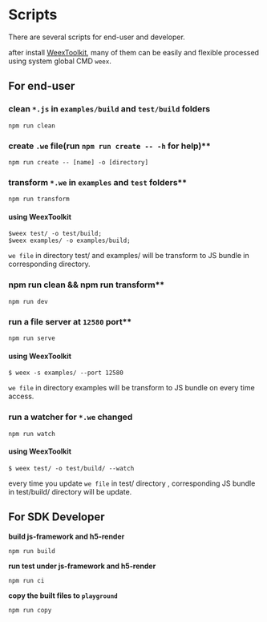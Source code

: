 # Scripts
There are several scripts for end-user and developer.

after install [WeexToolkit](https://www.npmjs.com/package/weex-toolkit), many of them can be easily and flexible processed using system global CMD `weex`.


## For end-user

### clean `*.js` in `examples/build` and `test/build` folders
```shell
npm run clean
```

### create `.we` file(run `npm run create -- -h` for help)**
```shell
npm run create -- [name] -o [directory]
```

### transform `*.we` in `examples` and `test` folders**
```shell
npm run transform
```

#### using WeexToolkit
```shell
$weex test/ -o test/build;
$weex examples/ -o examples/build;
```

`we file` in directory test/ and examples/  will be transform to JS bundle in corresponding directory.

### npm run clean && npm run transform**
```shell
npm run dev
```

### run a file server at `12580` port**
```shell
npm run serve
```

#### using WeexToolkit
```shell
$ weex -s examples/ --port 12580
```
`we file` in directory examples will be transform to JS bundle on every time access.


### run a watcher for `*.we` changed
```shell
npm run watch
```

#### using WeexToolkit
```shell
$ weex test/ -o test/build/ --watch
```

every time you update `we file` in test/ directory  , corresponding JS bundle in  test/build/ directory will be update.


## For SDK Developer

**build js-framework and h5-render**
```shell
npm run build
```

**run test under js-framework and h5-render**
```shell
npm run ci
```

**copy the built files to `playground`**
```shell
npm run copy
```
